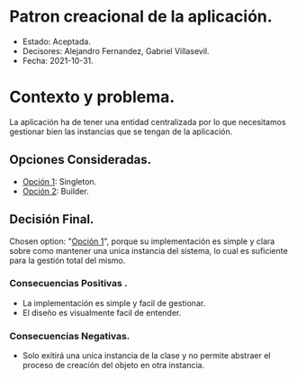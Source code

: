 # Patron creacional de la aplicación.

* Estado: Aceptada.
* Decisores: Alejandro Fernandez, Gabriel Villasevil.
* Fecha: 2021-10-31.

# Contexto y problema.

La aplicación ha de tener una entidad centralizada por lo que necesitamos gestionar bien las instancias que se tengan de la aplicación.

## Opciones Consideradas.

* [Opción 1](https://github.com/santo2927/DAS-2021-22-/edit/master/Decisión%20de%20diseño%202.1.md): Singleton.
* [Opción 2](https://github.com/santo2927/DAS-2021-22-/edit/master/Decisión%20de%20diseño%202.2.md): Builder.

## Decisión Final.

Chosen option: "[Opción 1](https://github.com/santo2927/DAS-2021-22-/edit/master/Decisión%20de%20diseño%202.1.md)", porque su implementación es simple y clara sobre como mantener una unica instancia del sistema, lo cual es suficiente para la gestión total del mismo.

### Consecuencias Positivas .

* La implementación es simple y facil de gestionar.
* El diseño es visualmente facil de entender.

### Consecuencias Negativas.

* Solo exitirá una unica instancia de la clase y no permite abstraer el proceso de creación del objeto en otra instancia.

